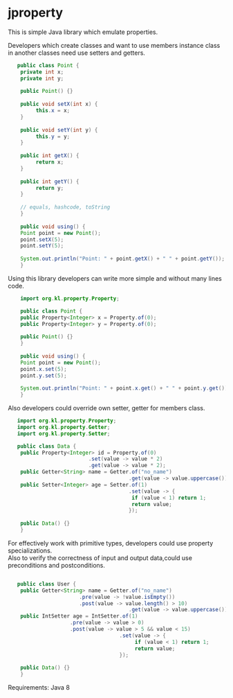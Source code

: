 # jproperty
This is simple Java library which emulate properties.

Developers which create classes and want to use members instance class 
in another classes need use setters and getters.

```Java
   public class Point {
	private int x;
	private int y;
		
	public Point() {}
		
	public void setX(int x) {
	     this.x = x;
	}
		
	public void setY(int y) {
	     this.y = y;
	}
		
	public int getX() {
	     return x;
	}
		
	public int getY() {
	     return y;
	}
		
	// equals, hashcode, toString
    }
	
    public void using() {
	Point point = new Point();
	point.setX(5);
	point.setY(5);
		
	System.out.println("Point: " + point.getX() + " " + point.getY());
    }
``` 

Using this library developers can write more simple and without many lines code.

```Java
    import org.kl.property.Property;

    public class Point {
	public Property<Integer> x = Property.of(0);
	public Property<Integer> y = Property.of(0);
		
	public Point() {}		
    }	
	
    public void using() {
	Point point = new Point();
	point.x.set(5);
	point.y.set(5);
		
	System.out.println("Point: " + point.x.get() + " " + point.y.get());
    }
```

Also developers could override own setter, getter for members class.

```Java
   import org.kl.property.Property;
   import org.kl.property.Getter;
   import org.kl.property.Setter;

   public class Data {
	public Property<Integer> id = Property.of(0)
					      .set(value -> value * 2)
					      .get(value -> value * 2);
	public Getter<String> name = Getter.of("no_name")
	                                   .get(value -> value.uppercase());
	public Setter<Integer> age = Setter.of(1)
	                                   .set(value -> {
	                                   	if (value < 1) return 1;
	                                   	return value;  
	                                   });
		
	public Data() {}		
    }	    
```

For effectively work with primitive types, developers could use property specializations.</br>
Also to verify the correctness of input and output data,could use preconditions and postconditions.

```Java

   public class User {
	public Getter<String> name = Getter.of("no_name")
					   .pre(value -> !value.isEmpty())
					   .post(value -> value.length() > 10)
	                                   .get(value -> value.uppercase());
	public IntSetter age = IntSetter.of(1)
					.pre(value -> value > 0)
					.post(value -> value > 5 && value < 15)	
	                                .set(value -> {
	                                     if (value < 1) return 1;
	                                     return value;  
	                                });
		
	public Data() {}		
    }	    
```

 
Requirements: Java 8 <br/>
